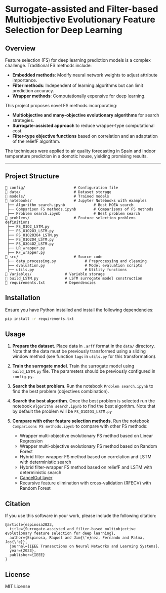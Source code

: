 # Surrogate-assisted and Filter-based Multiobjective Evolutionary Feature Selection for Deep Learning

## Overview
Feature selection (FS) for deep learning prediction models is a complex challenge. Traditional FS methods include:
- **Embedded methods**: Modify neural network weights to adjust attribute importance.
- **Filter methods**: Independent of learning algorithms but can limit prediction accuracy.
- **Wrapper methods**: Computationally expensive for deep learning.

This project proposes novel FS methods incorporating:
- **Multiobjective and many-objective evolutionary algorithms** for search strategies.
- **Surrogate-assisted approach** to reduce wrapper-type computational cost.
- **Filter-type objective functions** based on correlation and an adaptation of the reliefF algorithm.

The techniques were applied to air quality forecasting in Spain and indoor temperature prediction in a domotic house, yielding promising results.

---

## Project Structure
```plaintext
📂 config/                      # Configuration file
📂 data/                        # Dataset storage
📂 models/                      # Trained models
📂 notebooks/                   # Jupyter Notebooks with examples
 ├── Algorithm search.ipynb             # Best MOEA search
 ├── Comparison FS methods.ipynb        # Comparisons of FS methods
 ├── Problem search.ipynb               # Best problem search
📂 problems/                    # Feature selection problems definitions
 ├── FS_O1O2_LSTM.py
 ├── FS_O1O2O3_LSTM.py
 ├── FS_O1O2O3O4_LSTM.py
 ├── FS_O1O2O4_LSTM.py
 ├── FS_O3O4O2_LSTM.py
 ├── LR_wrapper.py
 ├── RF_wrapper.py
📂 src/                         # Source code
 ├── data_processing.py             # Preprocessing and cleaning
 ├── evaluation.py                  # Model evaluation scripts
 ├── utils.py                       # Utility functions
📂 Variables/               # Variable storage
📜 build_LSTM.py            # LSTM surrogate model construction
📜 requirements.txt         # Dependencies
```

## Installation
Ensure you have Python installed and install the following dependencies:
```sh
pip install -r requirements.txt
```


## Usage
1. **Prepare the dataset**. Place data in `.arff` format in the `data/` directory. Note that the data must be previously transformed using a sliding window method (see function `lags` in `utils.py` for this transformation).
2. **Train the surrogate model**. Train the surrogate model using `build_LSTM.py` file. The parameters should be previously configured in `config.py`.
3. **Search the best problem**. Run the notebook `Problem search.ipynb` to find the best problem (objectives combination).
4. **Search the best algorithm**. Once the best problem is selected run the notebook `Algorithm search.ipynb` to find the best algorithm. Note that by default the problem will be `FS_O1O2O3_LSTM.py`
5. **Compare with other feature selection methods**. Run the notebook `Comparisons FS methods.ipynb` to compare with other FS methods:

    - Wrapper multi-objective evolutionary FS method based on Linear Regression
    - Wrapper multi-objective evolutionary FS method based on Random Forest
    - Hybrid filter-wrapper FS method based on correlation and LSTM with deterministic search
    - Hybrid filter-wrapper FS method based on reliefF and LSTM with deterministic search
    - [CancelOut layer](https://link.springer.com/chapter/10.1007/978-3-030-30484-3_6)
    - Recursive feature elimination with cross-validation (RFECV) with Random Forest

## Citation
If you use this software in your work, please include the following citation:
```
@article{espinosa2023,
  title={Surrogate-assisted and filter-based multiobjective evolutionary feature selection for deep learning},
  author={Espinosa, Raquel and Jim{\'e}nez, Fernando and Palma, Jos{\'e}},
  journal={IEEE Transactions on Neural Networks and Learning Systems},
  year={2023},
  publisher={IEEE}
}
```

## License
MIT License

